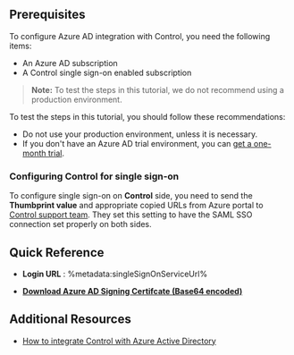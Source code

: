 ## Prerequisites

To configure Azure AD integration with Control, you need the following items:

- An Azure AD subscription
- A Control single sign-on enabled subscription

> **Note:**
> To test the steps in this tutorial, we do not recommend using a production environment.

To test the steps in this tutorial, you should follow these recommendations:

- Do not use your production environment, unless it is necessary.
- If you don't have an Azure AD trial environment, you can [get a one-month trial](https://azure.microsoft.com/pricing/free-trial/).

### Configuring Control for single sign-on

To configure single sign-on on **Control** side, you need to send the **Thumbprint value** and appropriate copied URLs from Azure portal to [Control support team](mailto:help@continuity.net). They set this setting to have the SAML SSO connection set properly on both sides.

## Quick Reference

* **Login URL** : %metadata:singleSignOnServiceUrl%

* **[Download Azure AD Signing Certifcate (Base64 encoded)](%metadata:certificateDownloadBase64Url%)**

## Additional Resources

* [How to integrate Control with Azure Active Directory](https://docs.microsoft.com/azure/active-directory/saas-apps/control-tutorial)
